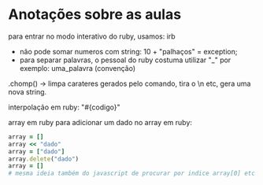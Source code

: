 # Anotações sobre as aulas


para entrar no modo interativo do ruby, usamos: 
irb
* não pode somar numeros com string:
  10 + "palhaços" =  exception;
* para separar palavras, o pessoal do ruby costuma utilizar "_" por exemplo: uma_palavra (convenção)

.chomp() -> limpa carateres gerados pelo comando, tira o \n etc, gera uma nova string.

interpolação em ruby: "#{codigo}"

array em ruby
para adicionar um dado no array em ruby:
```Ruby
array = []
array << "dado"
array = ["dado"]
array.delete("dado")
array = []
# mesma ideia também do javascript de procurar por indice array[0] etc
```
